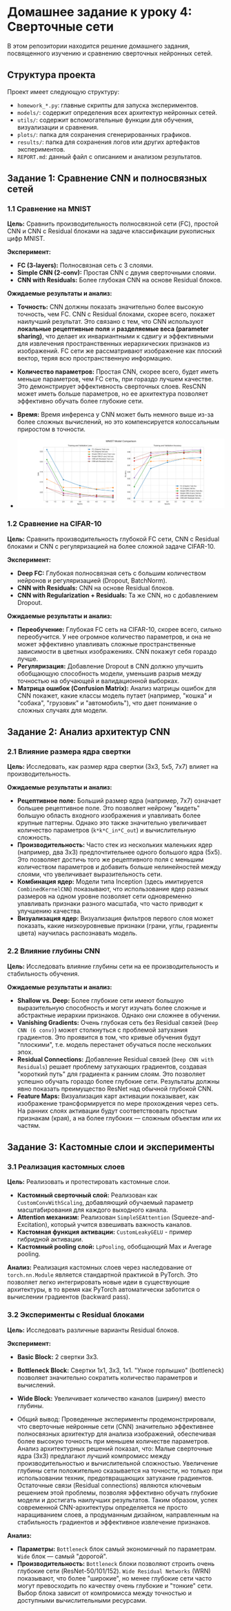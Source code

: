 # Домашнее задание к уроку 4: Сверточные сети

В этом репозитории находится решение домашнего задания, посвященного изучению и сравнению сверточных нейронных сетей.

## Структура проекта

Проект имеет следующую структуру:
- `homework_*.py`: главные скрипты для запуска экспериментов.
- `models/`: содержит определения всех архитектур нейронных сетей.
- `utils/`: содержит вспомогательные функции для обучения, визуализации и сравнения.
- `plots/`: папка для сохранения сгенерированных графиков.
- `results/`: папка для сохранения логов или других артефактов экспериментов.
- `REPORT.md`: данный файл с описанием и анализом результатов.

## Задание 1: Сравнение CNN и полносвязных сетей

### 1.1 Сравнение на MNIST

**Цель:** Сравнить производительность полносвязной сети (FC), простой CNN и CNN с Residual блоками на задаче классификации рукописных цифр MNIST.

**Эксперимент:**
- **FC (3-layers):** Полносвязная сеть с 3 слоями.
- **Simple CNN (2-conv):** Простая CNN с двумя сверточными слоями.
- **CNN with Residuals:** Более глубокая CNN на основе Residual блоков.

**Ожидаемые результаты и анализ:**
- **Точность:** CNN должны показать значительно более высокую точность, чем FC. CNN с Residual блоками, скорее всего, покажет наилучший результат. Это связано с тем, что CNN используют **локальные рецептивные поля** и **разделяемые веса (parameter sharing)**, что делает их инвариантными к сдвигу и эффективными для извлечения пространственных иерархических признаков из изображений. FC сети же рассматривают изображение как плоский вектор, теряя всю пространственную информацию.
- **Количество параметров:** Простая CNN, скорее всего, будет иметь меньше параметров, чем FC сеть, при гораздо лучшем качестве. Это демонстрирует эффективность сверточных слоев. ResCNN может иметь больше параметров, но ее архитектура позволяет эффективно обучать более глубокие сети.
- **Время:** Время инференса у CNN может быть немного выше из-за более сложных вычислений, но это компенсируется колоссальным приростом в точности.

- ![Сравнение моделей на MNIST](plots/mnist_comparison_curves.png)

### 1.2 Сравнение на CIFAR-10

**Цель:** Сравнить производительность глубокой FC сети, CNN с Residual блоками и CNN с регуляризацией на более сложной задаче CIFAR-10.

**Эксперимент:**
- **Deep FC:** Глубокая полносвязная сеть с большим количеством нейронов и регуляризацией (Dropout, BatchNorm).
- **CNN with Residuals:** CNN на основе Residual блоков.
- **CNN with Regularization + Residuals:** Та же CNN, но с добавлением Dropout.

**Ожидаемые результаты и анализ:**
- **Переобучение:** Глубокая FC сеть на CIFAR-10, скорее всего, сильно переобучится. У нее огромное количество параметров, и она не может эффективно улавливать сложные пространственные зависимости в цветных изображениях. CNN покажут себя гораздо лучше.
- **Регуляризация:** Добавление Dropout в CNN должно улучшить обобщающую способность модели, уменьшив разрыв между точностью на обучающей и валидационной выборках.
- **Матрица ошибок (Confusion Matrix):** Анализ матрицы ошибок для CNN покажет, какие классы модель путает (например, "кошка" и "собака", "грузовик" и "автомобиль"), что дает понимание о сложных случаях для модели.

## Задание 2: Анализ архитектур CNN

### 2.1 Влияние размера ядра свертки

**Цель:** Исследовать, как размер ядра свертки (3x3, 5x5, 7x7) влияет на производительность.

**Ожидаемые результаты и анализ:**
- **Рецептивное поле:** Больший размер ядра (например, 7x7) означает большее рецептивное поле. Это позволяет нейрону "видеть" большую область входного изображения и улавливать более крупные паттерны. Однако это также значительно увеличивает количество параметров (`k*k*C_in*C_out`) и вычислительную сложность.
- **Производительность:** Часто стек из нескольких маленьких ядер (например, два 3x3) предпочтительнее одного большого ядра (5x5). Это позволяет достичь того же рецептивного поля с меньшим количеством параметров и добавить больше нелинейностей между слоями, что увеличивает выразительность сети.
- **Комбинация ядер:** Модели типа Inception (здесь имитируется `CombinedKernelCNN`) показывают, что использование ядер разных размеров на одном уровне позволяет сети одновременно улавливать признаки разного масштаба, что часто приводит к улучшению качества.
- **Визуализация ядер:** Визуализация фильтров первого слоя может показать, какие низкоуровневые признаки (грани, углы, градиенты цвета) научилась распознавать модель.

### 2.2 Влияние глубины CNN

**Цель:** Исследовать влияние глубины сети на ее производительность и стабильность обучения.

**Ожидаемые результаты и анализ:**
- **Shallow vs. Deep:** Более глубокие сети имеют большую выразительную способность и могут изучать более сложные и абстрактные иерархии признаков. Однако они сложнее в обучении.
- **Vanishing Gradients:** Очень глубокая сеть без Residual связей (`Deep CNN (6 conv)`) может столкнуться с проблемой затухания градиентов. Это проявится в том, что кривые обучения будут "плоскими", т.е. модель перестанет обучаться после нескольких эпох.
- **Residual Connections:** Добавление Residual связей (`Deep CNN with Residuals`) решает проблему затухающих градиентов, создавая "короткий путь" для градиента к ранним слоям. Это позволяет успешно обучать гораздо более глубокие сети. Результаты должны явно показать преимущество ResNet над обычной глубокой CNN.
- **Feature Maps:** Визуализация карт активации показывает, как изображение трансформируется по мере прохождения через сеть. На ранних слоях активации будут соответствовать простым признакам (края), а на более глубоких — сложным объектам или их частям.

## Задание 3: Кастомные слои и эксперименты

### 3.1 Реализация кастомных слоев

**Цель:** Реализовать и протестировать кастомные слои.
- **Кастомный сверточный слой:** Реализован как `CustomConvWithScaling`, добавляющий обучаемый параметр масштабирования для каждого выходного канала.
- **Attention механизм:** Реализован `SimpleSEAttention` (Squeeze-and-Excitation), который учится взвешивать важность каналов.
- **Кастомная функция активации:** `CustomLeakyGELU` - пример гибридной активации.
- **Кастомный pooling слой:** `LpPooling`, обобщающий Max и Average pooling.

**Анализ:**
Реализация кастомных слоев через наследование от `torch.nn.Module` является стандартной практикой в PyTorch. Это позволяет легко интегрировать новые идеи в существующие архитектуры, в то время как PyTorch автоматически заботится о вычислении градиентов (backward pass).

### 3.2 Эксперименты с Residual блоками

**Цель:** Исследовать различные варианты Residual блоков.

**Эксперимент:**
- **Basic Block:** 2 свертки 3x3.
- **Bottleneck Block:** Свертки 1x1, 3x3, 1x1. "Узкое горлышко" (bottleneck) позволяет значительно сократить количество параметров и вычислений.
- **Wide Block:** Увеличивает количество каналов (ширину) вместо глубины.

- Общий вывод:
Проведенные эксперименты продемонстрировали, что сверточные нейронные сети (CNN) значительно эффективнее полносвязных архитектур для анализа изображений, обеспечивая более высокую точность при меньшем количестве параметров. Анализ архитектурных решений показал, что:
Малые сверточные ядра (3x3) предлагают лучший компромисс между производительностью и вычислительной сложностью.
Увеличение глубины сети положительно сказывается на точности, но только при использовании техник, предотвращающих затухание градиентов.
Остаточные связи (Residual connections) являются ключевым решением этой проблемы, позволяя эффективно обучать глубокие модели и достигать наилучших результатов.
Таким образом, успех современной CNN-архитектуры определяется не просто наращиванием слоев, а продуманным дизайном, направленным на стабильность градиентов и эффективное извлечение признаков.


**Анализ:**
- **Параметры:** `Bottleneck` блок самый экономичный по параметрам. `Wide` блок — самый "дорогой".
- **Производительность:** `Bottleneck` блоки позволяют строить очень глубокие сети (ResNet-50/101/152). `Wide Residual Networks` (WRN) показывают, что более "широкие", но менее глубокие сети часто могут превосходить по качеству очень глубокие и "тонкие" сети. Выбор блока зависит от компромисса между точностью и доступными вычислительными ресурсами.


